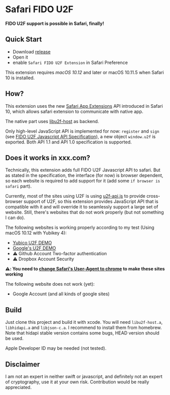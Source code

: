 # Safari FIDO U2F

**FIDO U2F support is possible in Safari, finally!**

## Quick Start

- Download [release](https://github.com/blahgeek/Safari-FIDO-U2F/releases)
- Open it
- enable `Safari FIDO U2F Extension` in Safari Preference

This extension requires *macOS 10.12* and later or macOS 10.11.5 when Safari 10 is installed.

## How?

This extension uses the new [Safari App Extensions](https://developer.apple.com/library/prerelease/content/documentation/NetworkingInternetWeb/Conceptual/SafariAppExtension_PG/index.html#//apple_ref/doc/uid/TP40017319-CH15-SW1) API introduced in Safari 10,
which allows safari extension to communicate with native app.

The native part uses [libu2f-host](https://github.com/Yubico/libu2f-host) as backend.

Only high-level JavaScript API is implemented for now: `register` and `sign` (see [FIDO U2F Javascript API Specification](https://fidoalliance.org/specs/fido-u2f-v1.0-nfc-bt-amendment-20150514/fido-u2f-javascript-api.html)), a new object `window.u2f` is exported. Both API 1.1 and API 1.0 specification is supported.

## Does it works in xxx.com?

Technically, this extension adds full FIDO U2F Javascript API to safari.
But as stated in the specification, the interface (for now) is browser dependent, so each website is required to add support for it (add some `if browser is safari` part).

Currently, most of the sites using U2F is using [u2f-api.js](https://demo.yubico.com/js/u2f-api.js) to provide
cross-browser support of U2F, so this extension provides JavaScript API that is compatible with it and will override it to seamlessly support a large set of website.
Still, there's websites that do not work properly (but not something I can do).

The following websites is working properly according to my test (Using macOS 10.12 with Yubikey 4):

- [Yubico U2F DEMO](https://demo.yubico.com/u2f)
- [Google's U2F DEMO](https://crxjs-dot-u2fdemo.appspot.com)
- :warning: Github Account Two-factor authentication
- :warning: Dropbox Account Security

**:warning:: You need to [change Safari's User-Agent to chrome](http://www.howtogeek.com/211961/how-to-change-safaris-user-agent-in-os-x/) to make these sites working**

The following website does not work (yet):

- Google Account (and all kinds of google sites)

## Build

Just clone this project and build it with xcode. You will need `libu2f-host.a`, `libhidapi.a` and `libjson-c.a`. I recommend to install them from homebrew.
Note that hidapi stable version contains some bugs, HEAD version should be used.

Apple Developer ID may be needed (not tested).

## Disclaimer

I am not an expert in neither swift or javascript, and definitely not an expert of cryptography,
use it at your own risk. Contribution would be really appreciated.
